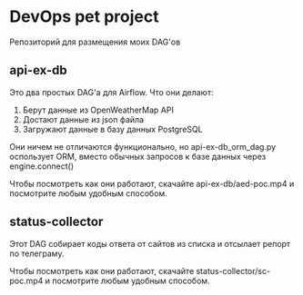 # DevOps pet project

Репозиторий для размещения моих DAG'ов 

## api-ex-db

Это два простых DAG'a для Airflow. Что они делают:

1. Берут данные из OpenWeatherMap API
2. Достают данные из json файла
3. Загружают данные в базу данных PostgreSQL

Они ничем не отличаются функционально, но api-ex-db_orm_dag.py оспользует ORM, вместо обычных запросов к базе данных через engine.connect()

Чтобы посмотреть как они работают, скачайте api-ex-db/aed-poc.mp4 и посмотрите любым удобным способом.

## status-collector

Этот DAG собирает коды ответа от сайтов из списка и отсылает репорт по телеграму.

Чтобы посмотреть как они работают, скачайте status-collector/sc-poc.mp4 и посмотрите любым удобным способом.




